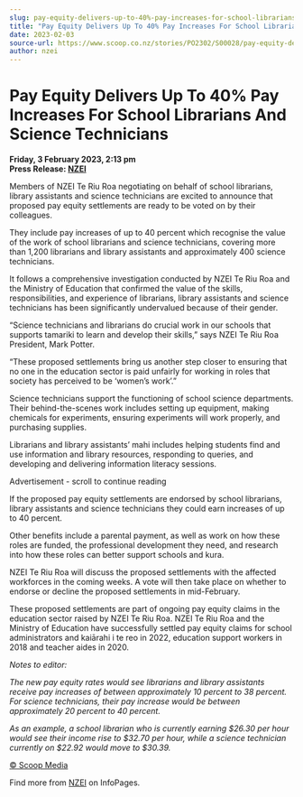 ```yaml
---
slug: pay-equity-delivers-up-to-40%-pay-increases-for-school-librarians-and-science-technicians
title: "Pay Equity Delivers Up To 40% Pay Increases For School Librarians And Science Technicians"
date: 2023-02-03
source-url: https://www.scoop.co.nz/stories/PO2302/S00028/pay-equity-delivers-up-to-40-pay-increases-for-school-librarians-and-science-technicians.htm
author: nzei
---
```

Pay Equity Delivers Up To 40% Pay Increases For School Librarians And Science Technicians
=========================================================================================

**Friday, 3 February 2023, 2:13 pm**  
**Press Release: [NZEI](https://info.scoop.co.nz/NZEI)**

Members of NZEI Te Riu Roa negotiating on behalf of school librarians, library assistants and science technicians are excited to announce that proposed pay equity settlements are ready to be voted on by their colleagues.

They include pay increases of up to 40 percent which recognise the value of the work of school librarians and science technicians, covering more than 1,200 librarians and library assistants and approximately 400 science technicians.

It follows a comprehensive investigation conducted by NZEI Te Riu Roa and the Ministry of Education that confirmed the value of the skills, responsibilities, and experience of librarians, library assistants and science technicians has been significantly undervalued because of their gender.

“Science technicians and librarians do crucial work in our schools that supports tamariki to learn and develop their skills,” says NZEI Te Riu Roa President, Mark Potter.

“These proposed settlements bring us another step closer to ensuring that no one in the education sector is paid unfairly for working in roles that society has perceived to be ‘women’s work’.”

Science technicians support the functioning of school science departments. Their behind-the-scenes work includes setting up equipment, making chemicals for experiments, ensuring experiments will work properly, and purchasing supplies.

Librarians and library assistants’ mahi includes helping students find and use information and library resources, responding to queries, and developing and delivering information literacy sessions.

Advertisement - scroll to continue reading





If the proposed pay equity settlements are endorsed by school librarians, library assistants and science technicians they could earn increases of up to 40 percent.

Other benefits include a parental payment, as well as work on how these roles are funded, the professional development they need, and research into how these roles can better support schools and kura.

NZEI Te Riu Roa will discuss the proposed settlements with the affected workforces in the coming weeks. A vote will then take place on whether to endorse or decline the proposed settlements in mid-February.

These proposed settlements are part of ongoing pay equity claims in the education sector raised by NZEI Te Riu Roa. NZEI Te Riu Roa and the Ministry of Education have successfully settled pay equity claims for school administrators and kaiārahi i te reo in 2022, education support workers in 2018 and teacher aides in 2020.

_Notes to editor:_

_The new pay equity rates would see librarians and library assistants receive pay increases of between approximately 10 percent to 38 percent. For science technicians, their pay increase would be between approximately 20 percent to 40 percent._

_As an example, a school librarian who is currently earning $26.30 per hour would see their income rise to $32.70 per hour, while a science technician currently on $22.92 would move to $30.39._

[© Scoop Media](http://www.scoop.co.nz/about/terms.html)

Find more from [NZEI](https://info.scoop.co.nz/NZEI) on InfoPages.